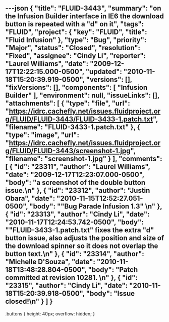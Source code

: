 ---json
{
  "title": "FLUID-3443",
  "summary": "on the Infusion Builder interface in IE6 the download button is repeated with a \"d\" on it",
  "tags": "FLUID",
  "project": {
    "key": "FLUID",
    "title": "Fluid Infusion"
  },
  "type": "Bug",
  "priority": "Major",
  "status": "Closed",
  "resolution": "Fixed",
  "assignee": "Cindy Li",
  "reporter": "Laurel Williams",
  "date": "2009-12-17T12:22:15.000-0500",
  "updated": "2010-11-18T15:20:39.919-0500",
  "versions": [],
  "fixVersions": [],
  "components": [
    "Infusion Builder"
  ],
  "environment": null,
  "issueLinks": [],
  "attachments": [
    {
      "type": "file",
      "url": "https://idrc.cachefly.net/issues.fluidproject.org/FLUID/FLUID-3443/FLUID-3433-1.patch.txt",
      "filename": "FLUID-3433-1.patch.txt"
    },
    {
      "type": "image",
      "url": "https://idrc.cachefly.net/issues.fluidproject.org/FLUID/FLUID-3443/screenshot-1.jpg",
      "filename": "screenshot-1.jpg"
    }
  ],
  "comments": [
    {
      "id": "23311",
      "author": "Laurel Williams",
      "date": "2009-12-17T12:23:07.000-0500",
      "body": "a screenshot of the double button issue.\n"
    },
    {
      "id": "23312",
      "author": "Justin Obara",
      "date": "2010-11-15T12:52:27.051-0500",
      "body": "\"Bug Parade Infusion 1.3\"&#x20;\n"
    },
    {
      "id": "23313",
      "author": "Cindy Li",
      "date": "2010-11-17T12:24:53.742-0500",
      "body": "\"FLUID-3433-1.patch.txt\" fixes the extra \"d\" button issue, also adjusts the position and size of the download spinner so it does not overlap the button text.\n"
    },
    {
      "id": "23314",
      "author": "Michelle D'Souza",
      "date": "2010-11-18T13:48:28.804-0500",
      "body": "Patch committed at revision 10281.&#x20;\n"
    },
    {
      "id": "23315",
      "author": "Cindy Li",
      "date": "2010-11-18T15:20:39.918-0500",
      "body": "Issue closed!\n"
    }
  ]
}
---
.buttons { height: 40px; overflow: hidden; }&#x20;

        